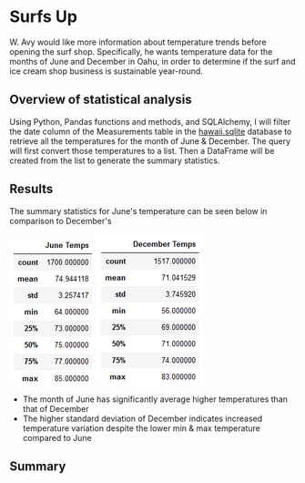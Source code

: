 # Surfs Up
W. Avy would like more information about temperature trends before opening the surf shop. Specifically, he wants temperature data for the months of June and December in Oahu, in order to determine if the surf and ice cream shop business is sustainable year-round.

## Overview of statistical analysis
Using Python, Pandas functions and methods, and SQLAlchemy, I will filter the date column of the Measurements table in the [hawaii.sqlite](https://github.com/vzhang90/surfs_up/blob/main/hawaii.sqlite) database to retrieve all the temperatures for the month of June & December. The query will first convert those temperatures to a list. Then a DataFrame will be created from the list to generate the summary statistics.

## Results
The summary statistics for June's temperature can be seen below in comparison to December's
  
![june_temps](https://github.com/vzhang90/surfs_up/blob/main/june_temps.png)  ![dec_temps](https://github.com/vzhang90/surfs_up/blob/main/dec_temps.png)

- The month of June has significantly average higher temperatures than that of December
- The higher standard deviation of December indicates increased temperature variation despite the lower min & max temperature compared to June

## Summary
